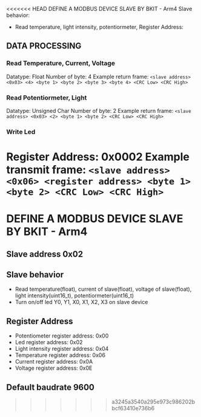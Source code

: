 <<<<<<< HEAD
DEFINE A MODBUS DEVICE SLAVE BY BKIT - Arm4
 Slave behavior:
   + Read temperature, light intensity, potentiormeter, 
 Register Address:



## DATA PROCESSING
### Read Temperature, Current, Voltage
Datatype: Float
Number of byte: 4
Example return frame: `<slave address> <0x03> <4> <byte 1> <byte 2> <byte 3> <byte 4> <CRC Low> <CRC High>`
### Read Potentiormeter, Light
Datatype: Unsigned Char
Number of byte: 2
Example return frame: `<slave address> <0x03> <2> <byte 1> <byte 2> <CRC Low> <CRC High>`
### Write Led
Register Address: 0x0002
Example transmit frame: `<slave address> <0x06> <register address> <byte 1> <byte 2> <CRC Low> <CRC High>`
=======
# DEFINE A MODBUS DEVICE SLAVE BY BKIT - Arm4
## Slave address 0x02
## Slave behavior
   + Read temperature(float), current of slave(float), voltage of slave(float), light intensity(uint16_t), potentiormeter(uint16_t)
   + Turn on/off led Y0, Y1, X0, X1, X2, X3 on slave device
## Register Address
   + Potentiometer register address: 0x00
   + Led register address: 0x02
   + Light intensity register address: 0x04
   + Temperature register address: 0x06
   + Current register address: 0x0A
   + Voltage register address: 0x0E
## Default baudrate 9600
   
>>>>>>> a3245a3540a295e973c986202bbcf63410e736b6
